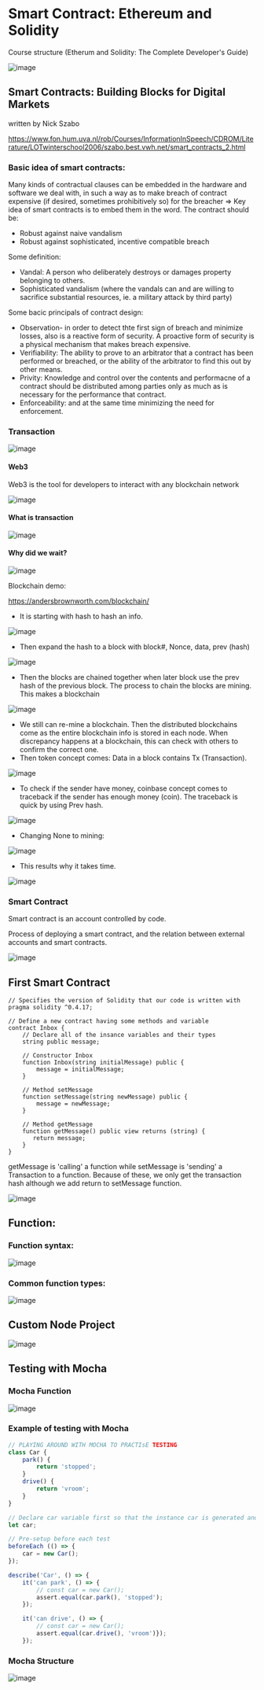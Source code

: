 # Smart Contract: Ethereum and Solidity

Course structure (Etherum and Solidity: The Complete Developer's Guide)

![image](https://user-images.githubusercontent.com/79841341/171518640-0e4f9af1-7efd-42b8-a034-9152fa16684e.png)

## Smart Contracts: Building Blocks for Digital Markets
written by Nick Szabo

https://www.fon.hum.uva.nl/rob/Courses/InformationInSpeech/CDROM/Literature/LOTwinterschool2006/szabo.best.vwh.net/smart_contracts_2.html

### Basic idea of smart contracts:

Many kinds of contractual clauses can be embedded in the hardware and software we deal with, in such a way as to make breach of contract expensive (if desired, sometimes prohibitively so) for the breacher => Key idea of smart contracts is to embed them in the word. The contract should be:
- Robust against naive vandalism
- Robust against sophisticated, incentive compatible breach

Some definition:
- Vandal: A person who deliberately destroys or damages property belonging to others.
- Sophisticated vandalism (where the vandals can and are willing to sacrifice substantial resources, ie. a military attack by third party)

Some bacic principals of contract design:
- Observation- in order to detect thte first sign of breach and minimize losses, also is a reactive form of security. A proactive form of security is a physical mechanism that makes breach expensive.
- Verifiability: The ability to prove to an arbitrator that a contract has been performed or breached, or the ability of the arbitrator to find this out by other means.
- Privity: Knowledge and control over the contents and performacne of a contract should be distributed among parties only as much as is necessary for the performance that contract.
- Enforceability: and at the same time minimizing the need for enforcement.

### Transaction

![image](https://user-images.githubusercontent.com/79841341/173215760-a752384a-c439-46c9-982c-c574e66fe780.png)

#### Web3
Web3 is the tool for developers to interact with any blockchain network

![image](https://user-images.githubusercontent.com/79841341/173216013-527e63ef-9668-4d8b-99e7-d92c3e38af0a.png)

#### What is transaction

![image](https://user-images.githubusercontent.com/79841341/173215706-07eaaeae-4a96-4543-969b-a2fd4980ef48.png)

#### Why did we wait?

![image](https://user-images.githubusercontent.com/79841341/173236144-0077e6c9-11e8-4576-a155-a8da9f9647c5.png)

Blockchain demo:

https://andersbrownworth.com/blockchain/

- It is starting with hash to hash an info.

![image](https://user-images.githubusercontent.com/79841341/173236065-b2b8e46d-8310-4d7d-8e24-289fb98dc7eb.png)

- Then expand the hash to a block with block#, Nonce, data, prev (hash)

![image](https://user-images.githubusercontent.com/79841341/173236046-aa45497f-4198-47ad-9a30-852e3e67a997.png)

- Then the blocks are chained together when later block use the prev hash of the previous block. The process to chain the blocks are mining. This makes a blockchain

![image](https://user-images.githubusercontent.com/79841341/173236019-58da4115-3bb7-4f77-b1a5-62d7b82d6b6c.png)

- We still can re-mine a blockchain. Then the distributed blockchains come as the entire blockchain info is stored in each node. When discrepancy happens at a blockchain, this can check with others to confirm the correct one.
- Then token concept comes: Data in a block contains Tx (Transaction).

![image](https://user-images.githubusercontent.com/79841341/173235978-9b47762f-5241-434e-b567-0b3a0b0d844b.png)

- To check if the sender have money, coinbase concept comes to traceback if the sender has enough money (coin). The traceback is quick by using Prev hash.

![image](https://user-images.githubusercontent.com/79841341/173235958-050813a1-5159-42ae-b594-6bdc6cdd065b.png)

- Changing None to mining:

![image](https://user-images.githubusercontent.com/79841341/173236933-4b30c694-3c9e-4139-9b40-198e0ffc395b.png)

- This results why it takes time.

![image](https://user-images.githubusercontent.com/79841341/173236974-5582d1be-9d1a-444d-be8f-8cbe0341b69b.png)

### Smart Contract

Smart contract is an account controlled by code.

Process of deploying a smart contract, and the relation between external accounts and smart contracts.

![image](https://user-images.githubusercontent.com/79841341/173237476-68371df8-f829-444e-b767-93c5edb4db33.png)

## First Smart Contract

```solidity
// Specifies the version of Solidity that our code is written with
pragma solidity ^0.4.17;

// Define a new contract having some methods and variable
contract Inbox {
    // Declare all of the insance variables and their types
    string public message;

    // Constructor Inbox
    function Inbox(string initialMessage) public {
        message = initialMessage;
    }

    // Method setMessage
    function setMessage(string newMessage) public {
        message = newMessage;
    }

    // Method getMessage
    function getMessage() public view returns (string) {
       return message;
    }
}
```

getMessage is 'calling' a function while setMessage is 'sending' a Transaction to a function. Because of these, we only get the transaction hash although we add return to setMessage function.

![image](https://user-images.githubusercontent.com/79841341/172404330-2b2abed7-226b-4f9b-a3ce-2d3570cea2aa.png)


## Function:

### Function syntax:

![image](https://user-images.githubusercontent.com/79841341/172398380-20f8ccf3-9d7a-42d4-8d00-f933f6c56548.png)

### Common function types:

![image](https://user-images.githubusercontent.com/79841341/172397122-4b196a04-7256-42b5-a5c2-d166f1529a4c.png)

## Custom Node Project

![image](https://user-images.githubusercontent.com/79841341/173176818-af370dbd-2120-43e6-b050-b9d58f19bf31.png)

## Testing with Mocha

### Mocha Function

![image](https://user-images.githubusercontent.com/79841341/173213365-d3f6b8ee-d8af-44e8-8103-e70f39fdb2e1.png)

### Example of testing with Mocha
```js
// PLAYING AROUND WITH MOCHA TO PRACTIsE TESTING
class Car {
	park() {
		return 'stopped';
	}
	drive() {
		return 'vroom';
	}
}

// Declare car variable first so that the instance car is generated and passed to describe
let car;

// Pre-setup before each test
beforeEach (() => {
	car = new Car();
});

describe('Car', () => {
	it('can park', () => {
		// const car = new Car();
		assert.equal(car.park(), 'stopped');
	});

	it('can drive', () => {
		// const car = new Car();
		assert.equal(car.drive(), 'vroom')});
	});
```

### Mocha Structure

![image](https://user-images.githubusercontent.com/79841341/173237898-10701db9-379d-4213-a295-8ab9e1276b8c.png)


